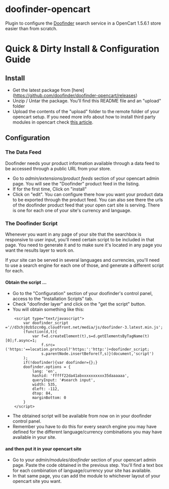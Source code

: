 doofinder-opencart
==================

Plugin to configure the [Doofinder](http://www.doofinder.com) search service in a OpenCart 1.5.6.1 store easier than from scratch.

# Quick & Dirty Install & Configuration Guide

## Install

 * Get the latest package from [here] (https://github.com/doofinder/doofinder-opencart/releases)
 * Unzip / Untar the package. You'll find this README file and an "upload" folder
 * Upload the contents of the "upload" folder to the remote folder of your opencart setup. If you need more info about how to install third party modules in opencart check [this article](http://docs.opencart.com/display/opencart/Installing+3rd+party+modules).
 
## Configuration

### The Data Feed

 Doofinder needs your product information available through a data feed to be accessed through a public URL from your store.
 
 * Go to _admin/extensions/product feeds_ section of your opencart admin page. You will see the "Doofinder" product feed in the listing.
 * If for the first time, Click on "install"
 * Click on "edit". You can configure there how you want your product data to be exported through the product feed. You can also see there the urls of the doofinder product feed that your open cart site is serving. There is one for each one of your site's currency and language.
 
 
### The Doofinder Script

 Whenever you want in any page of your site that the searchbox is responsive to user input, you'll need certain script to be included in that page. You need to generate it and to make sure it's located in any page you want the results layer to work on. 
 
 If your site can be served in several languages and currencies, you'll need to use a search engine for each one of those, and generate a different script for each.
 
#### Obtain the script ...

 * Go to the "Configuration" section of your doofinder's control panel, access to the "Installation Scripts" tab.
 * Check "doofinder layer" and click on the "get the script" button.
 * You will obtain something like this:
```
    <script type="text/javascript">
        var doofinder_script ='//d3chj0zb5zcn0g.cloudfront.net/media/js/doofinder-3.latest.min.js';
        (function(d,t){
            var f=d.createElement(t),s=d.getElementsByTagName(t)[0];f.async=1;
                f.src=('https:'==location.protocol?'https:':'http:')+doofinder_script;
                s.parentNode.insertBefore(f,s)}(document,'script')
        );
        if(!doofinder){var doofinder={};}
        doofinder.options = {
            lang: 'en',
            hashid: 'fffff22da41abxxxxxxxxxx35daaaaaa',
            queryInput: '#search input',
            width: 535,
            dleft: -112,
            dtop: 84,
            marginBottom: 0
        }
    </script>
```
 * The obtained script will be available from now on in your doofinder control panel.
 * Remember you have to do this for every search engine you may have defined for the different language/currency combinations you may have available in your site.
 
#### and then put it in your opencart site

 * Go to your _admin/modules/doofinder_ section of your opencart admin page. Paste the code obtained in the previous step. You'll find a text box for each combination of language/currency your site has available. 
 * In that same page, you can add the module to whichever layout of your opencart site you want.
 


 



